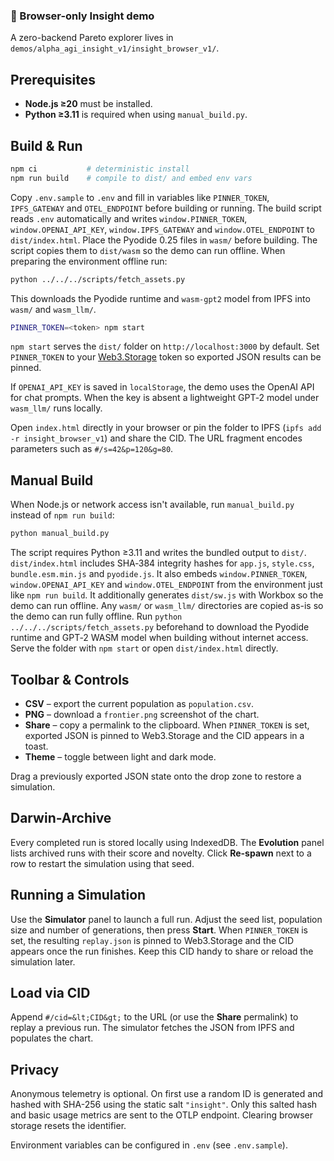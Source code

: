 ### 🔬 Browser-only Insight demo
A zero-backend Pareto explorer lives in
`demos/alpha_agi_insight_v1/insight_browser_v1/`.

## Prerequisites
- **Node.js ≥20** must be installed.
- **Python ≥3.11** is required when using `manual_build.py`.

## Build & Run
```bash
npm ci           # deterministic install
npm run build    # compile to dist/ and embed env vars
```
Copy `.env.sample` to `.env` and fill in variables like `PINNER_TOKEN`,
`IPFS_GATEWAY` and `OTEL_ENDPOINT` before building or running.
The build script reads `.env` automatically and writes `window.PINNER_TOKEN`,
`window.OPENAI_API_KEY`, `window.IPFS_GATEWAY` and `window.OTEL_ENDPOINT` to
`dist/index.html`.
Place the Pyodide 0.25 files in `wasm/` before building. The script copies them
to `dist/wasm` so the demo can run offline. When preparing the environment
offline run:

```bash
python ../../../scripts/fetch_assets.py
```

This downloads the Pyodide runtime and `wasm-gpt2` model from IPFS into
`wasm/` and `wasm_llm/`.
```bash
PINNER_TOKEN=<token> npm start
```
`npm start` serves the `dist/` folder on `http://localhost:3000` by default.
Set `PINNER_TOKEN` to your [Web3.Storage](https://web3.storage/) token so
exported JSON results can be pinned.

If `OPENAI_API_KEY` is saved in `localStorage`, the demo uses the OpenAI API for
chat prompts. When the key is absent a lightweight GPT‑2 model under
`wasm_llm/` runs locally.

Open `index.html` directly in your browser or pin the folder to IPFS
(`ipfs add -r insight_browser_v1`) and share the CID.
The URL fragment encodes parameters such as `#/s=42&p=120&g=80`.

## Manual Build
When Node.js or network access isn't available, run `manual_build.py`
instead of `npm run build`:

```bash
python manual_build.py
```

The script requires Python ≥3.11 and writes the bundled output to `dist/`.
`dist/index.html` includes SHA‑384 integrity hashes for `app.js`, `style.css`,
`bundle.esm.min.js` and `pyodide.js`. It also embeds
`window.PINNER_TOKEN`, `window.OPENAI_API_KEY` and `window.OTEL_ENDPOINT`
from the environment just like `npm run build`.
It additionally generates `dist/sw.js` with Workbox so the demo can run offline.
Any `wasm/` or `wasm_llm/` directories are copied as-is so the demo can
run fully offline. Run `python ../../../scripts/fetch_assets.py` beforehand
to download the Pyodide runtime and GPT‑2 WASM model when building
without internet access.
Serve the folder with `npm start` or open `dist/index.html` directly.

## Toolbar & Controls
- **CSV** – export the current population as `population.csv`.
- **PNG** – download a `frontier.png` screenshot of the chart.
- **Share** – copy a permalink to the clipboard. When `PINNER_TOKEN` is set,
  exported JSON is pinned to Web3.Storage and the CID appears in a toast.
- **Theme** – toggle between light and dark mode.

Drag a previously exported JSON state onto the drop zone to restore a
simulation.

## Darwin-Archive
Every completed run is stored locally using IndexedDB. The **Evolution** panel
lists archived runs with their score and novelty. Click **Re-spawn** next to a
row to restart the simulation using that seed.

## Running a Simulation
Use the **Simulator** panel to launch a full run. Adjust the seed list, population
size and number of generations, then press **Start**. When `PINNER_TOKEN` is set,
the resulting `replay.json` is pinned to Web3.Storage and the CID appears once
the run finishes. Keep this CID handy to share or reload the simulation later.

## Load via CID
Append `#/cid=&lt;CID&gt;` to the URL (or use the **Share** permalink) to replay a
previous run. The simulator fetches the JSON from IPFS and populates the chart.

## Privacy
Anonymous telemetry is optional. On first use a random ID is generated and
hashed with SHA-256 using the static salt `"insight"`. Only this salted hash and
basic usage metrics are sent to the OTLP endpoint. Clearing browser storage
resets the identifier.

Environment variables can be configured in `.env` (see `.env.sample`).
